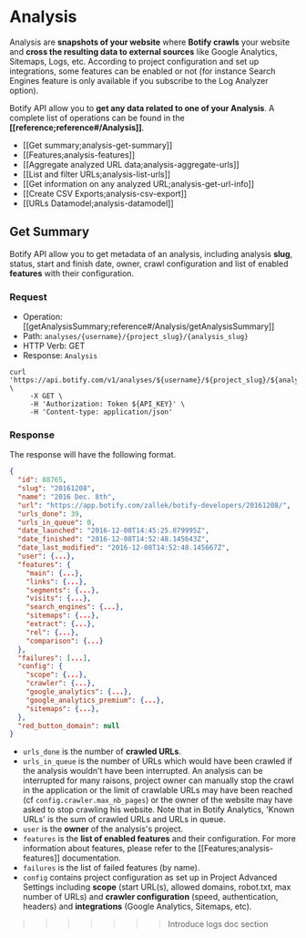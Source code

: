 # Analysis

Analysis are **snapshots of your website** where **Botify crawls** your website and **cross the resulting data to external sources** like Google Analytics, Sitemaps, Logs, etc.
According to project configuration and set up integrations, some features can be enabled or not (for instance Search Engines feature is only available if you subscribe to the Log Analyzer option).

Botify API allow you to **get any data related to one of your Analysis**. A complete list of operations can be found in the **[[reference;reference#/Analysis]]**.

- [[Get summary;analysis-get-summary]]
- [[Features;analysis-features]]
- [[Aggregate analyzed URL data;analysis-aggregate-urls]]
- [[List and filter URLs;analysis-list-urls]]
- [[Get information on any analyzed URL;analysis-get-url-info]]
- [[Create CSV Exports;analysis-csv-export]]
- [[URLs Datamodel;analysis-datamodel]]

## Get Summary

Botify API allow you to get metadata of an analysis, including analysis **slug**, status, start and finish date, owner, crawl configuration and list of enabled **features** with their configuration.

### Request

- Operation: [[getAnalysisSummary;reference#/Analysis/getAnalysisSummary]]
- Path: `analyses/{username}/{project_slug}/{analysis_slug}`
- HTTP Verb: GET
- Response: `Analysis`

```SH
curl 'https://api.botify.com/v1/analyses/${username}/${project_slug}/${analysis_slug}' \
     -X GET \
     -H 'Authorization: Token ${API_KEY}' \
     -H 'Content-type: application/json'
```

### Response

The response will have the following format.

```JSON
{
  "id": 88765,
  "slug": "20161208",
  "name": "2016 Dec. 8th",
  "url": "https://app.botify.com/zallek/botify-developers/20161208/",
  "urls_done": 39,
  "urls_in_queue": 0,
  "date_launched": "2016-12-08T14:45:25.879995Z",
  "date_finished": "2016-12-08T14:52:48.145643Z",
  "date_last_modified": "2016-12-08T14:52:48.145667Z",
  "user": {...},
  "features": {
    "main": {...},
    "links": {...},
    "segments": {...},
    "visits": {...},
    "search_engines": {...},
    "sitemaps": {...},
    "extract": {...},
    "rel": {...},
    "comparison": {...}
  },
  "failures": [...],
  "config": {
    "scope": {...},
    "crawler": {...},
    "google_analytics": {...},
    "google_analytics_premium": {...},
    "sitemaps": {...},
  },
  "red_button_domain": null
}
```

- `urls_done` is the number of **crawled URLs**.
- `urls_in_queue` is the number of URLs which would have been crawled if the analysis wouldn't have been interrupted. An analysis can be interrupted for many raisons, project owner can manually stop the crawl in the application or the limit of crawlable URLs may have been reached (cf `config.crawler.max_nb_pages`) or the owner of the website may have asked to stop crawling his website. Note that in Botify Analytics, 'Known URLs' is the sum of crawled URLs and URLs in queue.
- `user` is the **owner** of the analysis's project.
- `features` is the **list of enabled features** and their configuration. For more information about features, please refer to the [[Features;analysis-features]] documentation.
- `failures` is the list of failed features (by name).
- `config` contains project configuration as set up in Project Advanced Settings including **scope** (start URL(s), allowed domains, robot.txt, max number of URLs) and **crawler configuration** (speed, authentication, headers) and **integrations** (Google Analytics, Sitemaps, etc).
>>>>>>> Introduce logs doc section
